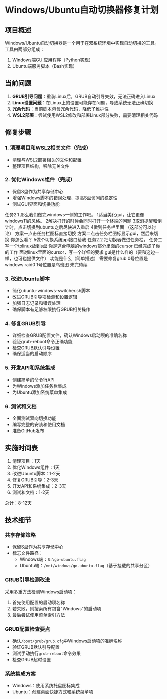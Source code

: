 # Windows/Ubuntu自动切换器修复计划

## 项目概述
Windows/Ubuntu自动切换器是一个用于在双系统环境中实现自动切换的工具。工具由两部分组成：
1. Windows端GUI应用程序（Python实现）
2. Ubuntu端服务脚本（Bash实现）

## 当前问题
1. **GRUB引导问题**：重装Linux后，GRUB自动引导失效，无法正确进入Linux
2. **Linux设置问题**：在Linux上的设置可能存在问题，导致系统无法正确切换
3. **冗余代码**：当前脚本包含冗余代码，降低了维护性
4. **WSL2部署**：尝试使用WSL2修改和部署Linux部分失败，需要清理相关代码

## 修复步骤

### 1. 清理项目和WSL2相关文件（完成）
- 清理与WSL2部署相关的文件和配置
- 整理项目结构，移除无关文件

### 2. 优化Windows组件（完成）
- 保留S盘作为共享存储中心
- 增强Windows脚本的错误处理，提高S盘访问的稳定性
- 测试GUI界面和切换功能



任务2.1
那么我们做完windows一侧的工作吧。
1适当美化gui，让它更像windows11的风格。
2解决打开的时候会同时打开一个终端的问题
3取消提醒和倒计时，点击切换到ubuntu之后尽快进入重启
4做到任务栏里面
（这部分可以讨论）
方案一点击任务栏图标直接切换
方案二点击任务栏图标显示gui，然后来切换
你怎么看？
5做个切换系统api接口给我
任务2.2
把切换器做进任务栏，
任务二写一个tolinux放到s盘
你是这台电脑的windows部分里面的cursor
已经完成了你的工作
面对linux里面的cursor，写一个详细的要求
gui是什么样的（要和这边一样，也可也提供文件）
功能是什么（简单描述）
需要修复grub
0号位置是windows raid0
1号位置是乌班图
未完待续


### 3. 改进Ubuntu脚本
- 简化ubuntu-windows-switcher.sh脚本
- 改进GRUB引导项检测和设置逻辑
- 加强日志记录和错误处理
- 确保脚本有足够权限执行GRUB相关操作

### 4. 修复GRUB引导
- 详细检查GRUB配置文件，确认Windows启动项的准确名称
- 验证grub-reboot命令正确功能
- 检查GRUB默认引导设置
- 确保适当的启动顺序

### 5. 开发API和系统集成
- 创建简单的命令行API
- 为Windows添加任务栏集成
- 为Ubuntu添加系统菜单集成

### 6. 测试和文档
- 全面测试双向切换功能
- 编写完整的安装和使用文档
- 准备GitHub发布

## 实施时间表
1. 清理项目：1天
2. 优化Windows组件：1天
3. 改进Ubuntu脚本：1-2天
4. 修复GRUB引导：2-3天
5. 开发API和系统集成：2-3天
6. 测试和文档：1-2天

总计：8-12天

## 技术细节
### 共享存储策略
- 保留S盘作为共享存储中心
- 标志文件路径：
  - Windows端：`S:\go-ubuntu.flag`
  - Ubuntu端：`/mnt/windows/go-ubuntu.flag`（基于挂载的共享分区）

### GRUB引导检测改进
采用多重方法检测Windows启动项：
1. 首先使用配置的启动项名称
2. 若失败，则搜索所有包含"Windows"的启动项
3. 最后尝试使用菜单索引方法

### GRUB配置检查要点
- 确认`/boot/grub/grub.cfg`中Windows启动项的准确名称
- 验证GRUB默认引导配置
- 测试手动执行`grub-reboot`命令效果
- 检查GRUB超时设置

### 系统集成方案
- Windows：使用系统托盘图标集成
- Ubuntu：创建桌面快捷方式和系统菜单项 